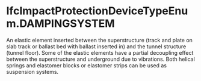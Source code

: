 IfcImpactProtectionDeviceTypeEnum.DAMPINGSYSTEM
===============================================
An elastic element inserted between the superstructure (track and plate on
slab track or ballast bed with ballast inserted in) and the tunnel structure
(tunnel floor). Some of the elastic elements have a partial decoupling effect
between the superstructure and underground due to vibrations. Both helical
springs and elastomer blocks or elastomer strips can be used as suspension
systems.


